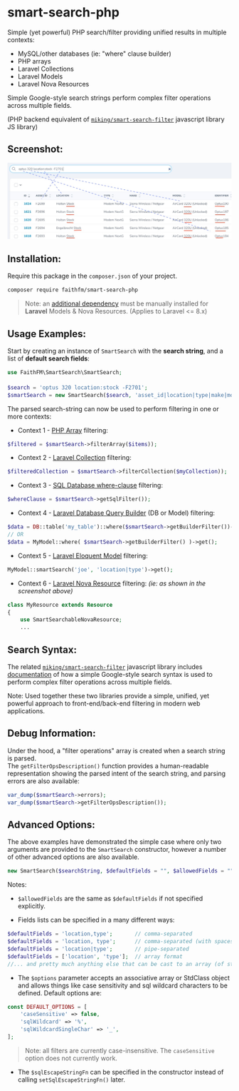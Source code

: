 # smart-search-php

Simple (yet powerful) PHP search/filter providing unified results in multiple contexts:

* MySQL/other databases (ie: "where" clause builder)
* PHP arrays
* Laravel Collections
* Laravel Models
* Laravel Nova Resources

Simple Google-style search strings perform complex filter operations across multiple fields.

(PHP backend equivalent of [`miking/smart-search-filter`](https://github.com/miking7/smart-search-filter) javascript library JS library)

## Screenshot:

![smart-search-01.jpg](docs/smart-search-01.jpg)

## Installation:

Require this package in the `composer.json` of your project.

```bash
composer require faithfm/smart-search-php
```

> Note: an [additional dependency](docs/wherenot-dependency.md) must be manually installed for **Laravel** Models & Nova Resources.  (Applies to Laravel <= 8.x)

## Usage Examples:

Start by creating an instance of `SmartSearch` with the **search string**, and a list of **default search fields**:

```php
use FaithFM\SmartSearch\SmartSearch;

$search = 'optus 320 location:stock -F2701';
$smartSearch = new SmartSearch($search, 'asset_id|location|type|make|model|identifier');
```
The parsed search-string can now be used to perform filtering in one or more contexts:

* Context 1 - [PHP Array](docs/c1-arrays.md) filtering:

```php 
$filtered = $smartSearch->filterArray($items));
```

* Context 2 - [Laravel Collection](docs/c2-laravel-collections.md) filtering:

```php
$filteredCollection = $smartSearch->filterCollection($myCollection));
```

* Context 3 - [SQL Database where-clause](docs/c3-sql-database.md) filtering:

```php
$whereClause = $smartSearch->getSqlFilter());
```

* Context 4 - [Laravel Database Query Builder](docs/c4-laravel-db-builder.md) (DB or Model) filtering:
```php
$data = DB::table('my_table')::where($smartSearch->getBuilderFilter())->get();
// OR
$data = MyModel::where( $smartSearch->getBuilderFilter() )->get();
```

* Context 5 - [Laravel Eloquent Model](docs/c5-laravel-eloquent-models.md) filtering:

```php
MyModel::smartSearch('joe', 'location|type')->get();
```

* Context 6 - [Laravel Nova Resource](docs/c6-laravel-nova-resources.md) filtering:  *(ie: as shown in the screenshot above)*

```php
class MyResource extends Resource
{
    use SmartSearchableNovaResource;
    ...
```

## Search Syntax:

The related [`miking/smart-search-filter`](https://github.com/miking7/smart-search-filter) javascript library includes [documentation](https://github.com/miking7/smart-search-filter#example) of how a simple Google-style search syntax is used to perform complex filter operations across multiple fields.

Note: Used together these two libraries provide a simple, unified, yet powerful approach to front-end/back-end filtering in modern web applications.

## Debug Information:

Under the hood, a "filter operations" array is created when a search string is parsed.  
The `getFilterOpsDescription()` function provides a human-readable representation showing the parsed intent of the search string, and parsing errors are also available:

```php
var_dump($smartSearch->errors);
var_dump($smartSearch->getFilterOpsDescription());
```

## Advanced Options:

The above examples have demonstrated the simple case where only two arguments are provided to the `SmartSearch` constructor, however a number of other advanced options are also available.

```php
new SmartSearch($searchString, $defaultFields = "", $allowedFields = "", $options = [], Closure $sqlEscapeStringFn = null)
```

Notes:

* `$allowedFields` are the same as `$defaultFields` if not specified explicitly.

* Fields lists can be specified in a many different ways:

```php
$defaultFields = 'location,type';       // comma-separated
$defaultFields = 'location, type';      // comma-separated (with spaces)
$defaultFields = 'location|type';       // pipe-separated
$defaultFields = ['location', 'type'];  // array format
//... and pretty much anything else that can be cast to an array (of strings)
```

* The `$options` parameter accepts an associative array or StdClass object and allows things like case sensitivity and sql wildcard characters to be defined.  Default options are:

```php
const DEFAULT_OPTIONS = [
    'caseSensitive' => false,
    'sqlWildcard' => '%',
    'sqlWildcardSingleChar' => '_',
];
```

> Note: all filters are currently case-insensitive.  The `caseSensitive` option does not currently work.

* The `$sqlEscapeStringFn` can be specified in the constructor instead of calling `setSqlEscapeStringFn()` later.
